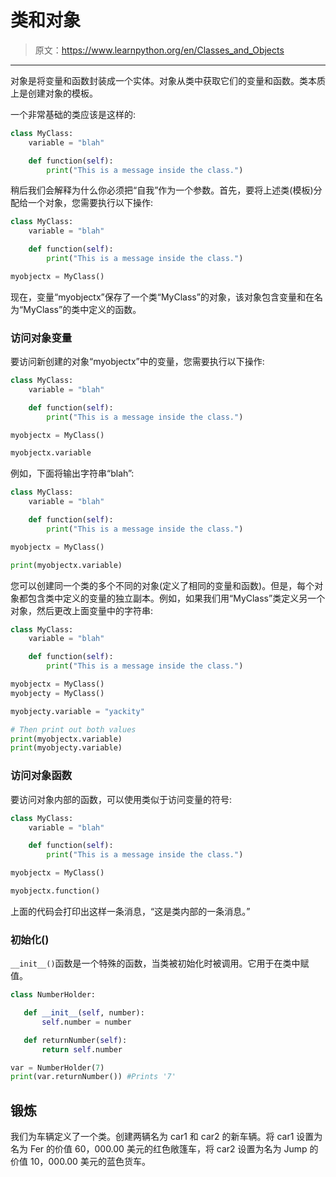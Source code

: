 # 类和对象

> 原文：<https://www.learnpython.org/en/Classes_and_Objects>

* * *

对象是将变量和函数封装成一个实体。对象从类中获取它们的变量和函数。类本质上是创建对象的模板。

一个非常基础的类应该是这样的:

```py
class MyClass:
    variable = "blah"

    def function(self):
        print("This is a message inside the class.") 
```

稍后我们会解释为什么你必须把“自我”作为一个参数。首先，要将上述类(模板)分配给一个对象，您需要执行以下操作:

```py
class MyClass:
    variable = "blah"

    def function(self):
        print("This is a message inside the class.")

myobjectx = MyClass() 
```

现在，变量“myobjectx”保存了一个类“MyClass”的对象，该对象包含变量和在名为“MyClass”的类中定义的函数。

### 访问对象变量

要访问新创建的对象“myobjectx”中的变量，您需要执行以下操作:

```py
class MyClass:
    variable = "blah"

    def function(self):
        print("This is a message inside the class.")

myobjectx = MyClass()

myobjectx.variable 
```

例如，下面将输出字符串“blah”:

```py
class MyClass:
    variable = "blah"

    def function(self):
        print("This is a message inside the class.")

myobjectx = MyClass()

print(myobjectx.variable) 
```

您可以创建同一个类的多个不同的对象(定义了相同的变量和函数)。但是，每个对象都包含类中定义的变量的独立副本。例如，如果我们用“MyClass”类定义另一个对象，然后更改上面变量中的字符串:

```py
class MyClass:
    variable = "blah"

    def function(self):
        print("This is a message inside the class.")

myobjectx = MyClass()
myobjecty = MyClass()

myobjecty.variable = "yackity"

# Then print out both values
print(myobjectx.variable)
print(myobjecty.variable) 
```

### 访问对象函数

要访问对象内部的函数，可以使用类似于访问变量的符号:

```py
class MyClass:
    variable = "blah"

    def function(self):
        print("This is a message inside the class.")

myobjectx = MyClass()

myobjectx.function() 
```

上面的代码会打印出这样一条消息，“这是类内部的一条消息。”

### **初始化**()

`__init__()`函数是一个特殊的函数，当类被初始化时被调用。它用于在类中赋值。

```py
class NumberHolder:

   def __init__(self, number):
       self.number = number

   def returnNumber(self):
       return self.number

var = NumberHolder(7)
print(var.returnNumber()) #Prints '7' 
```

## 锻炼

我们为车辆定义了一个类。创建两辆名为 car1 和 car2 的新车辆。将 car1 设置为名为 Fer 的价值 60，000.00 美元的红色敞篷车，将 car2 设置为名为 Jump 的价值 10，000.00 美元的蓝色货车。